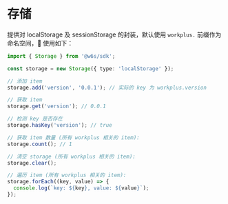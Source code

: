 # 存储

提供对 localStorage 及 sessionStorage 的封装，默认使用 `workplus.` 前缀作为命名空间， 使用如下：

```ts
import { Storage } from '@w6s/sdk';

const storage = new Storage({ type: 'localStorage' });

// 添加 item
storage.add('version', '0.0.1'); // 实际的 key 为 workplus.version

// 获取 item
storage.get('version'); // 0.0.1

// 检测 key 是否存在
storage.hasKey('version'); // true

// 获取 item 数量 (所有 workplus 相关的 item):
storage.count(); // 1

// 清空 storage (所有 workplus 相关的 item):
storage.clear();

// 遍历 item (所有 workplus 相关的 item):
storage.forEach((key, value) => {
  console.log(`key: ${key}, value: ${value}`);
});
```
